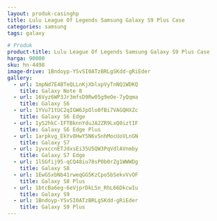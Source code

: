 ```yaml
---
layout: produk-casinghp
title: Lulu League Of Legends Samsung Galaxy S9 Plus Case
categories: samsung
tags: galaxy

# Produk
product-title: Lulu League Of Legends Samsung Galaxy S9 Plus Case
harga: 90000
sku: hn-4498
image-drive: 1Bndoyp-YSvSI0ATzBRLgSKdd-gRiEder
gallery:
  - url: 1mpNd7E4BTeQLLnKjXblxpVyTnNQ1WDKQ
    title: Galaxy Note 8
  - url: 16Vyz6WP3Jr3mfsD9Rw05g9eOe-7yQqma
    title: Galaxy S6
  - url: 1YVu71tUC2qIGW6JpOlo0fBi7VAGQHXZc
    title: Galaxy S6 Edge
  - url: 1yS2hkC-IFTBknnYduJA2ZR9LxQ0iztIF
    title: Galaxy S6 Edge Plus
  - url: 1arpkvg_EkYv8HwY5N6vSnhMocUoVLnGN
    title: Galaxy S7
  - url: 1yvxccnETJdxsEi35U5QW3PqVdlAVnmby
    title: Galaxy S7 Edge
  - url: 1lSGfij95-qCQ48iu78sP0b0rZg1WWWDg
    title: Galaxy S8
  - url: 1EwGSxbNb41rweqGG5KzCpo5bSekvVvOF
    title: Galaxy S8 Plus
  - url: 1btcBa6eg-6eVjprDkL5n_RhL66DkcwIu
    title: Galaxy S9
  - url: 1Bndoyp-YSvSI0ATzBRLgSKdd-gRiEder
    title: Galaxy S9 Plus
---
```

